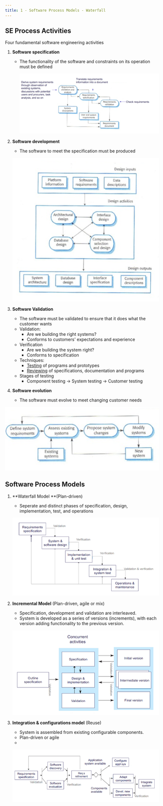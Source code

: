 ```yaml
---
title: 1 - Software Process Models - Waterfall
---
```




## SE Process Activities

Four fundamental software engineering activities

1. **Software specification**

    * The functionality of the software and constraints on its operation must be defined

        ![image-20200121103411230](images/e01-waterfall/image-20200121103411230.png)

2. **Software development**

    * The software to meet the specification must be produced

    ![image-20200121103437186](images/e01-waterfall/image-20200121103437186.png)

3. **Software Validation**

    * The software must be validated to ensure that it does what the customer wants
    * Validation:
        * Are we building the right systems?
        * Conforms to customers' expectations and experience
    * Verification
        * Are we building the system right?
        * Conforms to specification
    * Techniques:
        * <u>Testing</u> of programs and prototypes
        * <u>Reviewing</u> of specifications, documentation and programs
    * Stages of testing
        * Component testing $\to$ System testing $\to$ Customer testing

4. **Software evolution**

    * The software must evolve to meet changing customer needs

![image-20200121103709621](images/e01-waterfall/image-20200121103709621.png)





## Software Process Models

1. **Waterfall Model **(Plan-driven)

    * Seperate and distinct phases of specification, design, implementation, test, and operations

    ![image-20200121104009627](images/e01-waterfall/image-20200121104009627.png)

    

2. **Incremental Model** (Plan-driven, agile or mix)

    * Specification, development and validation are interleaved.
    * System is developed as a series of versions (increments), with each version adding functionality to the previous version.

    ![image-20200121104029784](images/e01-waterfall/image-20200121104029784.png)

    

3. **Integration & configurations model** (Reuse)

    * System is assembled from existing configurable components.
    * Plan-driven or agile
    * 

    ![image-20200121104048044](images/e01-waterfall/image-20200121104048044.png)

    